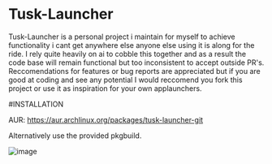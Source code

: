 # Tusk-Launcher
Tusk-Launcher is a personal project i maintain for myself to achieve functionality i cant get anywhere else anyone else using it is along for the ride.
I rely quite heavily on ai to cobble this together and as a result the code base will remain functional but too inconsistent to accept outside PR's.
Reccomendations for features or bug reports are appreciated but if you are good at coding and see any potential I would reccomend you fork this project or use it as inspiration for your own applaunchers.

#INSTALLATION

AUR: https://aur.archlinux.org/packages/tusk-launcher-git

Alternatively use the provided pkgbuild.

![image](https://github.com/user-attachments/assets/bbff449c-e554-41f1-9e8e-b59881aaeffe)

